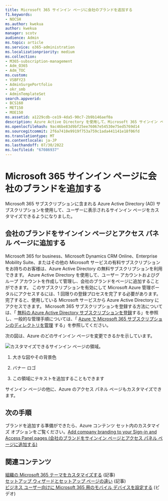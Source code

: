 ```yaml
---
title: Microsoft 365 サインイン ページに会社のブランドを追加する
f1.keywords:
- NOCSH
ms.author: kwekua
author: kwekua
manager: scotv
audience: Admin
ms.topic: article
ms.service: o365-administration
ms.localizationpriority: medium
ms.collection:
- M365-subscription-management
- Adm_O365
- Adm_TOC
ms.custom:
- VSBFY23
- AdminSurgePortfolio
- okr_smb
- AdminTemplateSet
search.appverid:
- BCS160
- MET150
- MOE150
ms.assetid: a1229cdb-ce19-4da5-90c7-2b9b146aef0a
description: Azure Active Directory を使用して、Microsoft 365 サインイン ページをカスタマイズします。 サインイン ページにイラスト、ロゴ、テキストを追加できます。
ms.openlocfilehash: 9ac46be83d9bf25ee76067e54530e75ed5769d14
ms.sourcegitcommit: 2f6a7410e9919f753a759c1ada441141e18f06fd
ms.translationtype: MT
ms.contentlocale: ja-JP
ms.lasthandoff: 07/30/2022
ms.locfileid: "67086937"
---
```

# <a name="add-your-company-branding-to-the-microsoft-365-sign-in-page"></a>Microsoft 365 サインイン ページに会社のブランドを追加する

 Microsoft 365 サブスクリプションに含まれる Azure Active Directory (AD) サブスクリプションを使用して、ユーザーに表示されるサインイン ページをカスタマイズできるようになりました。 
  
## <a name="add-company-branding-to-your-sign-in-page-and-access-panel-pages"></a>会社のブランドをサインイン ページとアクセス パネル ページに追加する

Microsoft 365 for business、Microsoft Dynamics CRM Online、Enterprise Mobility Suite、またはその他の Microsoft サービスの有料サブスクリプションをお持ちのお客様は、Azure Active Directory の無料サブスクリプションを利用できます。 Azure Active Directory を使用して、ユーザー アカウントおよびグループ アカウントを作成して管理し、会社のブランドをページに追加することができます。 このサブスクリプションを有効にして Microsoft Azure 管理ポータルにアクセスするには、1 回限りの登録プロセスを完了する必要があります。 完了すると、使用している Microsoft サービスから Azure Active Directory にアクセスできます。 Microsoft 365 サブスクリプションを登録する方法については、「 [無料の Azure Active Directory サブスクリプションを登録](../../compliance/use-your-free-azure-ad-subscription-in-office-365.md)する」を参照し、一般的な管理手順については、「 [Azure で Microsoft 365 サブスクリプションのディレクトリを管理](/azure/active-directory/fundamentals/active-directory-how-subscriptions-associated-directory) する」を参照してください。 
  
次の図は、Azure のどのサインイン ページを変更できるかを示しています。
  
![カスタマイズできるサインイン ページの領域。](../../media/screenshotbranding.png)
  
1. 大きな図やその背景色
    
2. バナー ロゴ
    
3. この領域にテキストを追加することもできます
    
サインイン ページの他に、Azure のアクセス パネル ページもカスタマイズできます。
  
## <a name="next-steps"></a>次の手順

ブランドを追加する準備ができたら、Azure コンテンツ セット内のカスタマイズ オプションをご覧ください。[Add company branding to your Sign-in and Access Panel pages (会社のブランドをサインイン ページとアクセス パネル ページに追加する)](/azure/active-directory/fundamentals/customize-branding)

## <a name="related-content"></a>関連コンテンツ

[組織の Microsoft 365 テーマをカスタマイズする](customize-your-organization-theme.md) (記事)\
[セットアップ ウィザードとセットアップ ページの違い](o365-setup-wizard-and-setup-page.md) (記事)\
[ビジネス ユーザー向けに Microsoft 365 用のモバイル デバイスを設定する](../../business/set-up-mobile-devices.md) (ビデオ)